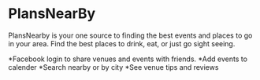 # PlansNearBy

PlansNearby is your one source to finding the best events and places to go in your area.  Find the best places to drink, eat, or just go sight seeing.  

*Facebook login to share venues and events with friends.
*Add events to calender
*Search nearby or by city
*See venue tips and reviews
